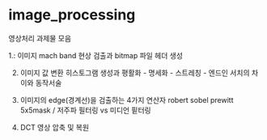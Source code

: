 ﻿# image_processing
 
 
영상처리 과제물 모음


1.: 이미지 mach band 현상 검출과 bitmap 파일 헤더 생성

2. 이미지 값 변환 히스토그램 생성과 평활화 - 명세화 - 스트레칭 - 엔드인 서치의  차이와 동작서술

4. 이미지의 edge(경계선)을 검출하는 4가지 연산자 robert sobel prewitt 5x5mask / 저주파 필터링 vs 미디언 핕터링 


6. DCT 영상 압축 및 복원 
